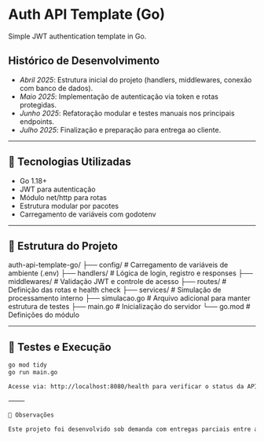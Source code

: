 # Auth API Template (Go)

Simple JWT authentication template in Go.

## Histórico de Desenvolvimento

- *Abril 2025*: Estrutura inicial do projeto (handlers, middlewares, conexão com banco de dados).
- *Maio 2025*: Implementação de autenticação via token e rotas protegidas.
- *Junho 2025*: Refatoração modular e testes manuais nos principais endpoints.
- *Julho 2025*: Finalização e preparação para entrega ao cliente.

---

## 🔧 Tecnologias Utilizadas

- Go 1.18+
- JWT para autenticação
- Módulo net/http para rotas
- Estrutura modular por pacotes
- Carregamento de variáveis com godotenv

---

## 📁 Estrutura do Projeto

auth-api-template-go/
├── config/             # Carregamento de variáveis de ambiente (.env)
├── handlers/           # Lógica de login, registro e responses
├── middlewares/        # Validação JWT e controle de acesso
├── routes/             # Definição das rotas e health check
├── services/           # Simulação de processamento interno
├── simulacao.go        # Arquivo adicional para manter estrutura de testes
├── main.go             # Inicialização do servidor
└── go.mod              # Definições do módulo

---

## 🧪 Testes e Execução

```bash
go mod tidy
go run main.go

Acesse via: http://localhost:8080/health para verificar o status da API.

⸻

🔐 Observações

Este projeto foi desenvolvido sob demanda com entregas parciais entre abril e julho. Algumas partes foram mantidas privadas a pedido do cliente.
